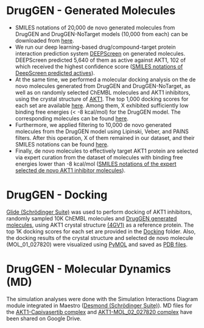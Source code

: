 # DrugGEN - Generated Molecules
- SMILES notations of 20,000 de novo generated molecules from DrugGEN and DrugGEN-NoTarget models (10,000 from each) can be downloaded from [here](paper_results/generated_molecules). 
- We run our deep learning-based drug/compound-target protein interaction prediction system [DEEPScreen](https://pubs.rsc.org/en/content/articlehtml/2020/sc/c9sc03414e) on generated molecules. DEEPScreen predicted 5,640 of them as active against AKT1, 102 of which received the highest confidence score ([SMILES notations of DeepScreen predicted actives](paper_results/generated_molecules/DrugGEN_deepscreen_actives.csv)).
- At the same time, we performed a molecular docking analysis on the de novo molecules generated from DrugGEN and DrugGEN-NoTarget, as well as on randomly selected ChEMBL molecules and AKT1 inhibitors, using the crystal structure of [AKT1](https://www.rcsb.org/structure/4gv1). The top 1,000 docking scores for each set are available [here](paper_results/docking). Among them, X exhibited sufficiently low binding free energies (< -8 kcal/mol) for the DrugGEN model. The corresponding molecules can be found [here](paper_results/docking).
- Furthermore, we applied filtering to 10,000 de novo generated molecules from the DrugGEN model using Lipinski, Veber, and PAINS filters. After this operation, X of them remained in our dataset, and their SMILES notations can be found [here]().
- Finally, de novo molecules to effectively target AKT1 protein are selected via expert curation from the dataset of molecules with binding free energies lower than -8 kcal/mol ([SMILES notations of the expert selected de novo AKT1 inhibitor molecules](paper_results/docking/Selected_denovo_AKT1_inhibitors.csv)).
# DrugGEN - Docking
[Glide (Schrödinger Suite)](https://www.schrodinger.com/products/glide) was used to perform docking of AKT1 inhibitors, randomly sampled 10K ChEMBL molecules and [DrugGEN generated molecules](https://github.com/HUBioDataLab/DrugGEN/tree/master/paper_results/generated_molecules), using AKT1 crystal structure [(4GV1)](https://www.rcsb.org/structure/4GV1) as a reference protein. 
The top 1K docking scores for each set are provided in the [Docking](https://github.com/HUBioDataLab/DrugGEN/tree/master/paper_results/docking) folder. Also, the docking results of the crystal structure and selected de novo molecule (MOL_01_027820) were visualized using [PyMOL](https://www.schrodinger.com/products/pymol) and saved as [PDB files](https://github.com/HUBioDataLab/DrugGEN/tree/master/paper_results/docking).
# DrugGEN - Molecular Dynamics (MD)
The simulation analyses were done with the Simulation Interactions Diagram module integrated in Maestro ([Desmond (Schrödinger Suite)](https://www.schrodinger.com/products/desmond)). MD files for the [AKT1-Capivasertib complex](https://drive.google.com/drive/u/0/folders/1jLBZ7mIjbXnAwe_oNkO4uhdz5N8rgmm2) and [AKT1-MOL_02_027820 complex](https://drive.google.com/drive/u/0/folders/1jJcKbgVYNm5lLkhLe5EZ9waWtOCW7X5x) have been shared on Google Drive. 

